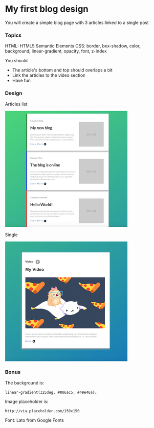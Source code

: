 # My first blog design
You will create a simple blog page with 3 articles linked to a single post

### Topics
HTML: HTML5 Semantic Elements 
CSS: border, box-shadow, color, background, linear-gradient, opacity, font, z-index

You should
  - The article's bottom and top should overlaps a bit
  - Link the articles to the video section
  - Have fun

### Design

Articles list

![list](./assets/images/list.png)

Single

![single](./assets/images/single.png)


### Bonus
The background is:
```
linear-gradient(325deg, #006ac5, #49e46a);
```

Image placeholder is:
```
http://via.placeholder.com/150x150
```

Font: Lato from Google Fonts